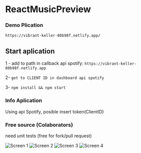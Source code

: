 # ReactMusicPreview

### Demo Plication
`https://vibrant-keller-80b98f.netlify.app/`

## Start aplication
1 - add to path in callback api spotify: 
`https://vibrant-keller-80b98f.netlify.app`

2- `get to CLIENT ID in dashboard api spotify`

3- `npm install && npm start`

### Info Aplication
Using api Spotify, posible insert token(ClientID)

### Free source (Colaborators)
need unit tests (free for fork/pull request)

![Screen 1](https://github.com/rodyrafa/challenge/raw/master/imgs/home_1.jpg)
![Screen 2](https://github.com/rodyrafa/challenge/raw/master/imgs/home_2.jpg)
![Screen 3](https://github.com/rodyrafa/challenge/raw/master/imgs/list.jpg)
![Screen 4](https://github.com/rodyrafa/challenge/raw/master/imgs/guide.jpg)